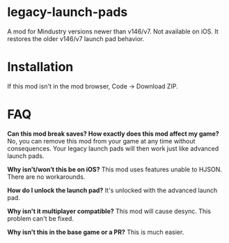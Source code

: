# legacy-launch-pads

A mod for Mindustry versions newer than v146/v7. Not available on iOS. It restores the older v146/v7 launch pad behavior. 

# Installation

If this mod isn't in the mod browser, Code -> Download ZIP. 

# FAQ

**Can this mod break saves? How exactly does this mod affect my game?**
No, you can remove this mod from your game at any time without consequences. Your legacy launch pads will then work just like advanced launch pads. 

**Why isn’t/won’t this be on iOS?**
This mod uses features unable to HJSON. There are no workarounds. 

**How do I unlock the launch pad?**
It's unlocked with the advanced launch pad. 

**Why isn't it multiplayer compatible?**
This mod will cause desync. This problem can't be fixed. 

**Why isn’t this in the base game or a PR?**
This is much easier. 
